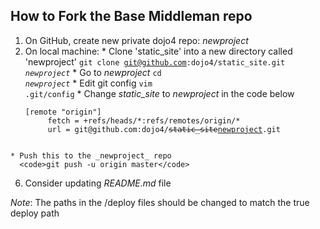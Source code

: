 ## How to Fork the Base Middleman repo

  1. On GitHub, create new private dojo4 repo: _newproject_
  2. On local machine:
    * Clone 'static&#95;site' into a new directory called 'newproject'
      <code>git clone git@github.com:dojo4/static&#95;site.git _newproject_</code>
    * Go to _newproject_
      <code>cd _newproject_</code>
    * Edit git config
      <code>vim .git/config</code>
    * Change _static&#95;site_ to _newproject_ in the code below
      <pre><code>[remote "origin"] 
          fetch = +refs/heads/&#42;:refs/remotes/origin/&#42;
          url = git@github.com:dojo4/<del>static&#95;site</del><ins>newproject</ins>.git
      </code></pre>
    * Push this to the _newproject_ repo
      <code>git push -u origin master</code>
  6. Consider updating _README.md_ file

_Note_: The paths in the /deploy files should be changed to match the true deploy path